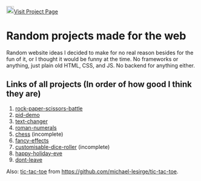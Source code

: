 [<img src="https://github.com/michael-lesirge/simple-web/assets/100492377/62bc38b9-1fa9-421d-93dc-041814e77ed0" alt="" width=20>Visit Project Page](michael-lesirge.github.io/simple-web/)

# Random projects made for the web
Random website ideas I decided to make for no real reason besides for the fun of it, or I thought it would be funny at the time. No frameworks or anything, just plain old HTML, CSS, and JS. No backend for anything either.

## Links of all projects (In order of how good I think they are)
1. [rock-paper-scissors-battle](https://michael-lesirge.github.io/simple-web/rock-paper-scissors-battle)
0. [pid-demo](https://michael-lesirge.github.io/simple-web/pid-demo)
0. [text-changer](https://michael-lesirge.github.io/simple-web/text-changer)
0. [roman-numerals](https://michael-lesirge.github.io/simple-web/roman-numerals)
0. [chess](https://michael-lesirge.github.io/simple-web/chess) (incomplete)
0. [fancy-effects](https://michael-lesirge.github.io/simple-web/fancy-effects)
0. [customisable-dice-roller](https://michael-lesirge.github.io/simple-web/customisable-dice-roller) (incomplete)
0. [happy-holiday-eve](https://michael-lesirge.github.io/simple-web/happy-holiday-eve)
0. [dont-leave](https://michael-lesirge.github.io/simple-web/dont-leave)


Also: [tic-tac-toe](https://raw.githack.com/michael-lesirge/tic-tac-toe/main/HTML-CSS-JS/) from https://github.com/michael-lesirge/tic-tac-toe.

